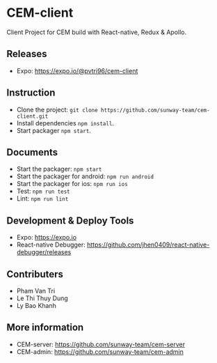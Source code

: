 # CEM-client

Client Project for CEM build with React-native, Redux & Apollo.

## Releases

- Expo: https://expo.io/@pvtri96/cem-client

## Instruction

- Clone the project: `git clone https://github.com/sunway-team/cem-client.git`
- Install dependencies `npm install`.
- Start packager `npm start`.

## Documents

- Start the packager: `npm start`
- Start the packager for android: `npm run android`
- Start the packager for ios: `npm run ios`
- Test: `npm run test`
- Lint: `npm run lint`

## Development & Deploy Tools

- Expo: https://expo.io
- React-native Debugger: https://github.com/jhen0409/react-native-debugger/releases

## Contributers

- Pham Van Tri
- Le Thi Thuy Dung
- Ly Bao Khanh

## More information

- CEM-server: https://github.com/sunway-team/cem-server
- CEM-admin: https://github.com/sunway-team/cem-admin
